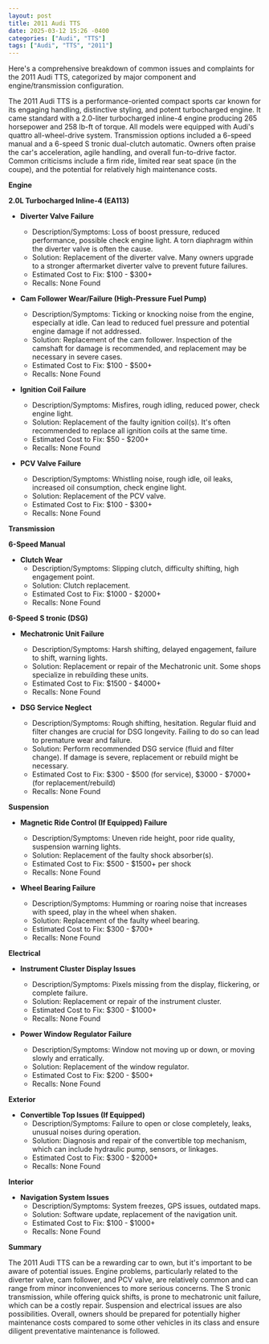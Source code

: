 ```yaml
---
layout: post
title: 2011 Audi TTS
date: 2025-03-12 15:26 -0400
categories: ["Audi", "TTS"]
tags: ["Audi", "TTS", "2011"]
---
```

Here's a comprehensive breakdown of common issues and complaints for the 2011 Audi TTS, categorized by major component and engine/transmission configuration.

The 2011 Audi TTS is a performance-oriented compact sports car known for its engaging handling, distinctive styling, and potent turbocharged engine. It came standard with a 2.0-liter turbocharged inline-4 engine producing 265 horsepower and 258 lb-ft of torque. All models were equipped with Audi's quattro all-wheel-drive system. Transmission options included a 6-speed manual and a 6-speed S tronic dual-clutch automatic. Owners often praise the car's acceleration, agile handling, and overall fun-to-drive factor. Common criticisms include a firm ride, limited rear seat space (in the coupe), and the potential for relatively high maintenance costs.

**Engine**

**2.0L Turbocharged Inline-4 (EA113)**

*   **Diverter Valve Failure**
    *   Description/Symptoms: Loss of boost pressure, reduced performance, possible check engine light. A torn diaphragm within the diverter valve is often the cause.
    *   Solution: Replacement of the diverter valve. Many owners upgrade to a stronger aftermarket diverter valve to prevent future failures.
    *   Estimated Cost to Fix: $100 - $300+
    *   Recalls: None Found

*   **Cam Follower Wear/Failure (High-Pressure Fuel Pump)**
    *   Description/Symptoms: Ticking or knocking noise from the engine, especially at idle. Can lead to reduced fuel pressure and potential engine damage if not addressed.
    *   Solution: Replacement of the cam follower. Inspection of the camshaft for damage is recommended, and replacement may be necessary in severe cases.
    *   Estimated Cost to Fix: $100 - $500+
    *   Recalls: None Found

*   **Ignition Coil Failure**
    *   Description/Symptoms: Misfires, rough idling, reduced power, check engine light.
    *   Solution: Replacement of the faulty ignition coil(s). It's often recommended to replace all ignition coils at the same time.
    *   Estimated Cost to Fix: $50 - $200+
    *   Recalls: None Found

*   **PCV Valve Failure**
    *   Description/Symptoms: Whistling noise, rough idle, oil leaks, increased oil consumption, check engine light.
    *   Solution: Replacement of the PCV valve.
    *   Estimated Cost to Fix: $100 - $300+
    *   Recalls: None Found

**Transmission**

**6-Speed Manual**

*   **Clutch Wear**
    *   Description/Symptoms: Slipping clutch, difficulty shifting, high engagement point.
    *   Solution: Clutch replacement.
    *   Estimated Cost to Fix: $1000 - $2000+
    *   Recalls: None Found

**6-Speed S tronic (DSG)**

*   **Mechatronic Unit Failure**
    *   Description/Symptoms: Harsh shifting, delayed engagement, failure to shift, warning lights.
    *   Solution: Replacement or repair of the Mechatronic unit. Some shops specialize in rebuilding these units.
    *   Estimated Cost to Fix: $1500 - $4000+
    *   Recalls: None Found

*   **DSG Service Neglect**
    *   Description/Symptoms: Rough shifting, hesitation. Regular fluid and filter changes are crucial for DSG longevity. Failing to do so can lead to premature wear and failure.
    *   Solution: Perform recommended DSG service (fluid and filter change). If damage is severe, replacement or rebuild might be necessary.
    *   Estimated Cost to Fix: $300 - $500 (for service), $3000 - $7000+ (for replacement/rebuild)
    *   Recalls: None Found

**Suspension**

*   **Magnetic Ride Control (If Equipped) Failure**
    *   Description/Symptoms: Uneven ride height, poor ride quality, suspension warning lights.
    *   Solution: Replacement of the faulty shock absorber(s).
    *   Estimated Cost to Fix: $500 - $1500+ per shock
    *   Recalls: None Found

*   **Wheel Bearing Failure**
    *   Description/Symptoms: Humming or roaring noise that increases with speed, play in the wheel when shaken.
    *   Solution: Replacement of the faulty wheel bearing.
    *   Estimated Cost to Fix: $300 - $700+
    *   Recalls: None Found

**Electrical**

*   **Instrument Cluster Display Issues**
    *   Description/Symptoms: Pixels missing from the display, flickering, or complete failure.
    *   Solution: Replacement or repair of the instrument cluster.
    *   Estimated Cost to Fix: $300 - $1000+
    *   Recalls: None Found

*   **Power Window Regulator Failure**
    *   Description/Symptoms: Window not moving up or down, or moving slowly and erratically.
    *   Solution: Replacement of the window regulator.
    *   Estimated Cost to Fix: $200 - $500+
    *   Recalls: None Found

**Exterior**

*   **Convertible Top Issues (If Equipped)**
    *   Description/Symptoms: Failure to open or close completely, leaks, unusual noises during operation.
    *   Solution: Diagnosis and repair of the convertible top mechanism, which can include hydraulic pump, sensors, or linkages.
    *   Estimated Cost to Fix: $300 - $2000+
    *   Recalls: None Found

**Interior**

*   **Navigation System Issues**
    *   Description/Symptoms: System freezes, GPS issues, outdated maps.
    *   Solution: Software update, replacement of the navigation unit.
    *   Estimated Cost to Fix: $100 - $1000+
    *   Recalls: None Found

**Summary**

The 2011 Audi TTS can be a rewarding car to own, but it's important to be aware of potential issues. Engine problems, particularly related to the diverter valve, cam follower, and PCV valve, are relatively common and can range from minor inconveniences to more serious concerns. The S tronic transmission, while offering quick shifts, is prone to mechatronic unit failure, which can be a costly repair. Suspension and electrical issues are also possibilities. Overall, owners should be prepared for potentially higher maintenance costs compared to some other vehicles in its class and ensure diligent preventative maintenance is followed.

